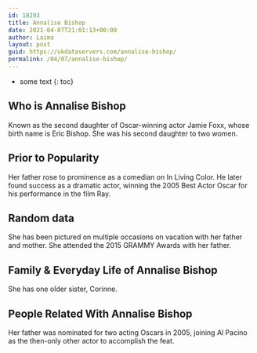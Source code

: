 ```yaml
---
id: 18293
title: Annalise Bishop
date: 2021-04-07T21:01:13+00:00
author: Laima
layout: post
guid: https://ukdataservers.com/annalise-bishop/
permalink: /04/07/annalise-bishop/
---
```


* some text
{: toc}


## Who is Annalise Bishop
                  
                  
                  
Known as the second daughter of Oscar-winning actor Jamie Foxx, whose birth name is Eric Bishop. She was his second daughter to two women.
                  
              
            
              
            
                
                
                
## Prior to Popularity
                  
                  
                  
Her father rose to prominence as a comedian on In Living Color. He later found success as a dramatic actor, winning the 2005 Best Actor Oscar for his performance in the film Ray.
                  
              
            
              
            
                
                
                
## Random data
                  
                  
                  
She has been pictured on multiple occasions on vacation with her father and mother. She attended the 2015 GRAMMY Awards with her father.
                  
              
            
              
            
                
                
                
## Family & Everyday Life of Annalise Bishop
                  
                  
                  
She has one older sister, Corinne.
                  
              
            
              
            
                
                
                
## People Related With Annalise Bishop
                  
                  
                  
Her father was nominated for two acting Oscars in 2005, joining Al Pacino as the then-only other actor to accomplish the feat.
                  
              
            
              
            
                
              
            
              
              
            
            
              
            
          
          
          